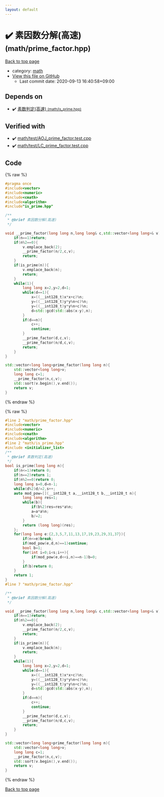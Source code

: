 ```yaml
---
layout: default
---
```


<!-- mathjax config similar to math.stackexchange -->
<script type="text/javascript" async
  src="https://cdnjs.cloudflare.com/ajax/libs/mathjax/2.7.5/MathJax.js?config=TeX-MML-AM_CHTML">
</script>
<script type="text/x-mathjax-config">
  MathJax.Hub.Config({
    TeX: { equationNumbers: { autoNumber: "AMS" }},
    tex2jax: {
      inlineMath: [ ['$','$'] ],
      processEscapes: true
    },
    "HTML-CSS": { matchFontHeight: false },
    displayAlign: "left",
    displayIndent: "2em"
  });
</script>

<script type="text/javascript" src="https://cdnjs.cloudflare.com/ajax/libs/jquery/3.4.1/jquery.min.js"></script>
<script src="https://cdn.jsdelivr.net/npm/jquery-balloon-js@1.1.2/jquery.balloon.min.js" integrity="sha256-ZEYs9VrgAeNuPvs15E39OsyOJaIkXEEt10fzxJ20+2I=" crossorigin="anonymous"></script>
<script type="text/javascript" src="../../assets/js/copy-button.js"></script>
<link rel="stylesheet" href="../../assets/css/copy-button.css" />


# :heavy_check_mark: 素因数分解(高速) <small>(math/prime_factor.hpp)</small>

<a href="../../index.html">Back to top page</a>

* category: <a href="../../index.html#7e676e9e663beb40fd133f5ee24487c2">math</a>
* <a href="{{ site.github.repository_url }}/blob/master/math/prime_factor.hpp">View this file on GitHub</a>
    - Last commit date: 2020-09-13 16:40:58+09:00




## Depends on

* :heavy_check_mark: <a href="is_prime.hpp.html">素数判定(高速) <small>(math/is_prime.hpp)</small></a>


## Verified with

* :heavy_check_mark: <a href="../../verify/math/test/AOJ_prime_factor.test.cpp.html">math/test/AOJ_prime_factor.test.cpp</a>
* :heavy_check_mark: <a href="../../verify/math/test/LC_prime_factor.test.cpp.html">math/test/LC_prime_factor.test.cpp</a>


## Code

<a id="unbundled"></a>
{% raw %}
```cpp
#pragma once
#include<vector>
#include<numeric>
#include<cmath>
#include<algorithm>
#include"is_prime.hpp"

/**
 * @brief 素因数分解(高速)
 */

void __prime_factor(long long n,long long& c,std::vector<long long>& v){
    if(n==1)return;
    if(n%2==0){
        v.emplace_back(2);
        __prime_factor(n/2,c,v);
        return;
    }
    if(is_prime(n)){
        v.emplace_back(n);
        return;
    }
    while(1){
        long long x=2,y=2,d=1;
        while(d==1){
            x=((__int128_t)x*x+c)%n;
            y=((__int128_t)y*y%n+c)%n;
            y=((__int128_t)y*y%n+c)%n;
            d=std::gcd(std::abs(x-y),n);
        }
        if(d==n){
            c++;
            continue;
        }
        __prime_factor(d,c,v);
        __prime_factor(n/d,c,v);
        return;
    }
}

std::vector<long long>prime_factor(long long n){
    std::vector<long long>v;
    long long c=1;
    __prime_factor(n,c,v);
    std::sort(v.begin(),v.end());
    return v;
}
```
{% endraw %}

<a id="bundled"></a>
{% raw %}
```cpp
#line 2 "math/prime_factor.hpp"
#include<vector>
#include<numeric>
#include<cmath>
#include<algorithm>
#line 2 "math/is_prime.hpp"
#include <initializer_list>
/**
 * @brief 素数判定(高速)
 */
bool is_prime(long long n){
    if(n<=1)return 0;
    if(n==2)return 1;
    if(n%2==0)return 0;
    long long s=0,d=n-1;
    while(d%2)d/=2,s++;
    auto mod_pow=[](__int128_t a,__int128_t b,__int128_t n){
        long long res=1;
        while(b){
            if(b%2)res=res*a%n;
            a=a*a%n;
            b/=2;
        }
        return (long long)(res);
    };
    for(long long e:{2,3,5,7,11,13,17,19,23,29,31,37}){
        if(n<=e)break;
        if(mod_pow(e,d,n)==1)continue;
        bool b=1;
        for(int i=0;i<s;i++){
            if(mod_pow(e,d<<i,n)==n-1)b=0;
        }
        if(b)return 0;
    }
    return 1;
}
#line 7 "math/prime_factor.hpp"

/**
 * @brief 素因数分解(高速)
 */

void __prime_factor(long long n,long long& c,std::vector<long long>& v){
    if(n==1)return;
    if(n%2==0){
        v.emplace_back(2);
        __prime_factor(n/2,c,v);
        return;
    }
    if(is_prime(n)){
        v.emplace_back(n);
        return;
    }
    while(1){
        long long x=2,y=2,d=1;
        while(d==1){
            x=((__int128_t)x*x+c)%n;
            y=((__int128_t)y*y%n+c)%n;
            y=((__int128_t)y*y%n+c)%n;
            d=std::gcd(std::abs(x-y),n);
        }
        if(d==n){
            c++;
            continue;
        }
        __prime_factor(d,c,v);
        __prime_factor(n/d,c,v);
        return;
    }
}

std::vector<long long>prime_factor(long long n){
    std::vector<long long>v;
    long long c=1;
    __prime_factor(n,c,v);
    std::sort(v.begin(),v.end());
    return v;
}

```
{% endraw %}

<a href="../../index.html">Back to top page</a>

